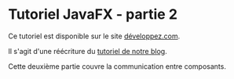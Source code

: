 # Tutoriel JavaFX - partie 2

Ce tutoriel est disponible sur le site [développez.com](https://gerald-colin.developpez.com/).

Il s'agit d'une réécriture du [tutoriel de notre blog](https://blog.goovy.io/developpement-de-client-en-javafx-partie-2/).

Cette deuxième partie couvre la communication entre composants.



